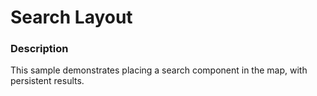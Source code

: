 ﻿# Search Layout

### Description
This sample demonstrates placing a search component in the map, with persistent results.
